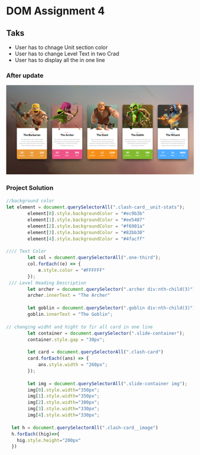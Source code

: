 # DOM Assignment 4
## Taks 
- User has to chnage Unit section color
- User has to change Level Text in two Crad
- User has to display all the in one line
### After update
![card updated](./Output/DOM%20P1%20SS.png)

### Project Solution
```javascript
//background color
let element = document.querySelectorAll(".clash-card__unit-stats");
        element[0].style.backgroundColor = "#ec9b3b"
        element[1].style.backgroundColor = "#ee5487"
        element[2].style.backgroundColor = "#f6901a"
        element[3].style.backgroundColor = "#82bb30"
        element[4].style.backgroundColor = "#4facff"

//// Text Color
        let col = document.querySelectorAll(".one-third");
        col.forEach((e) => {
            e.style.color = "#FFFFFF"
        });
 /// Level Heading Description
        let archer = document.querySelector(".archer div:nth-child(3)");
        archer.innerText = "The Archer"

        let goblin = document.querySelector(".goblin div:nth-child(3)");
        goblin.innerText = "The Goblin";

// changing widht and hight to fir all card in one line
        let container = document.querySelector(".slide-container");
        container.style.gap = "30px";

        let card = document.querySelectorAll(".clash-card")
        card.forEach((ans) => {
            ans.style.width = "260px";
        });

        let img = document.querySelectorAll(".slide-container img");
        img[0].style.width="350px";
        img[1].style.width="350px";
        img[2].style.width="300px";
        img[3].style.width="330px";
        img[4].style.width="330px";

  let h = document.querySelectorAll(".clash-card__image")
  h.forEach((hig)=>{
    hig.style.height="200px"
  })
```
